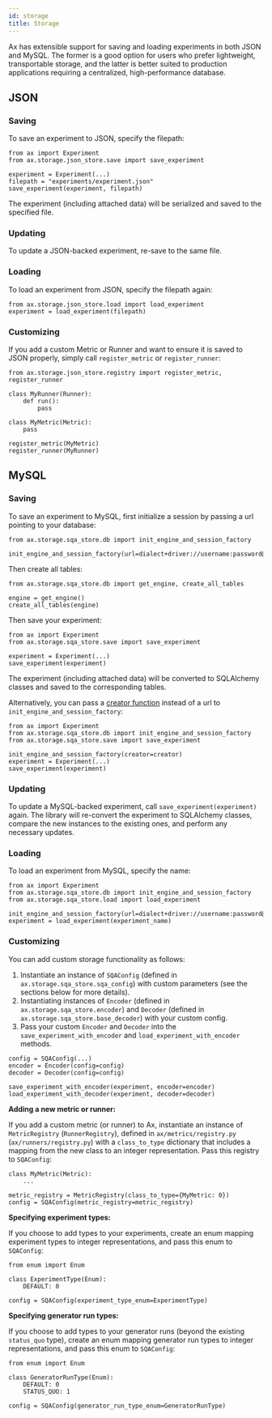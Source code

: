 ```yaml
---
id: storage
title: Storage
---
```


Ax has extensible support for saving and loading experiments in both JSON and MySQL. The former is a good option for users who prefer lightweight, transportable storage, and the latter is better suited to production applications requiring a centralized, high-performance database.

## JSON

### Saving

To save an experiment to JSON, specify the filepath:

```
from ax import Experiment
from ax.storage.json_store.save import save_experiment

experiment = Experiment(...)
filepath = "experiments/experiment.json"
save_experiment(experiment, filepath)
```

The experiment (including attached data) will be serialized and saved to the specified file.

### Updating

To update a JSON-backed experiment, re-save to the same file.

### Loading

To load an experiment from JSON, specify the filepath again:

```
from ax.storage.json_store.load import load_experiment
experiment = load_experiment(filepath)
```

### Customizing

If you add a custom Metric or Runner and want to ensure it is saved to JSON properly, simply call `register_metric` or `register_runner`:

```
from ax.storage.json_store.registry import register_metric, register_runner

class MyRunner(Runner):
    def run():
        pass

class MyMetric(Metric):
    pass

register_metric(MyMetric)
register_runner(MyRunner)
```

## MySQL

### Saving

To save an experiment to MySQL, first initialize a session by passing a url pointing to your database:

```
from ax.storage.sqa_store.db import init_engine_and_session_factory

init_engine_and_session_factory(url=dialect+driver://username:password@host:port/database)
```

Then create all tables:
```
from ax.storage.sqa_store.db import get_engine, create_all_tables

engine = get_engine()
create_all_tables(engine)
```

Then save your experiment:
```
from ax import Experiment
from ax.storage.sqa_store.save import save_experiment

experiment = Experiment(...)
save_experiment(experiment)
```

The experiment (including attached data) will be converted to SQLAlchemy classes and saved to the corresponding tables.

Alternatively, you can pass a [creator function](https://docs.sqlalchemy.org/en/latest/core/engines.html#sqlalchemy.create_engine.params.creator) instead of a url to `init_engine_and_session_factory`:

```
from ax import Experiment
from ax.storage.sqa_store.db import init_engine_and_session_factory
from ax.storage.sqa_store.save import save_experiment

init_engine_and_session_factory(creator=creator)
experiment = Experiment(...)
save_experiment(experiment)
```

### Updating

To update a MySQL-backed experiment, call `save_experiment(experiment)` again. The library will re-convert the experiment to SQLAlchemy classes, compare the new instances to the existing ones, and perform any necessary updates.

### Loading

To load an experiment from MySQL, specify the name:

```
from ax import Experiment
from ax.storage.sqa_store.db import init_engine_and_session_factory
from ax.storage.sqa_store.load import load_experiment

init_engine_and_session_factory(url=dialect+driver://username:password@host:port/database)
experiment = load_experiment(experiment_name)
```

### Customizing

You can add custom storage functionality as follows:

1. Instantiate an instance of `SQAConfig` (defined in `ax.storage.sqa_store.sqa_config`) with custom parameters (see the sections below for more details).
2. Instantiating instances of `Encoder` (defined in `ax.storage.sqa_store.encoder`) and `Decoder` (defined in `ax.storage.sqa_store.base_decoder`) with your custom config.
3. Pass your custom `Encoder` and `Decoder` into the `save_experiment_with_encoder` and `load_experiment_with_encoder` methods.

```
config = SQAConfig(...)
encoder = Encoder(config=config)
decoder = Decoder(config=config)

save_experiment_with_encoder(experiment, encoder=encoder)
load_experiment_with_decoder(experiment, decoder=decoder)
```

**Adding a new metric or runner:**

If you add a custom metric (or runner) to Ax, instantiate an instance of `MetricRegistry` (`RunnerRegistry`), defined in `ax/metrics/registry.py `(`ax/runners/registry.py`) with a `class_to_type` dictionary that includes a mapping from the new class to an integer representation. Pass this registry to `SQAConfig`:

```
class MyMetric(Metric):
    ...

metric_registry = MetricRegistry(class_to_type={MyMetric: 0})
config = SQAConfig(metric_registry=metric_registry)
```

**Specifying experiment types:**

If you choose to add types to your experiments, create an enum mapping experiment types to integer representations, and pass this enum to `SQAConfig`:


```
from enum import Enum

class ExperimentType(Enum):
    DEFAULT: 0

config = SQAConfig(experiment_type_enum=ExperimentType)
```

**Specifying generator run types:**

If you choose to add types to your generator runs (beyond the existing `status_quo` type), create an enum mapping generator run types to integer representations, and pass this enum to `SQAConfig`:


```
from enum import Enum

class GeneratorRunType(Enum):
    DEFAULT: 0
    STATUS_QUO: 1

config = SQAConfig(generator_run_type_enum=GeneratorRunType)
```
